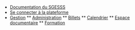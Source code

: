 * [Documentation du SGESSS](/)
* [Se connecter à la plateforme](connexions.md)
* [Gestion](gestion/gestion.md)
** [Administration](gestion/administration/administration.md)
** [Billets](gestion/billets/billets.md)
** [Calendrier](gestion/calendrier/calendrier.md)
** [Espace documentaire](gestion/espace_documentaire/espace_documentaire.md)
** [Formation](gestion/formation/formation.md)
